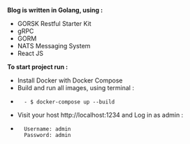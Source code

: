 **Blog is written in Golang, using :**
 - GORSK Restful Starter Kit
 - gRPC
 - GORM
 - NATS Messaging System
 - React JS

**To start project run :**
- Install Docker with Docker Compose
- Build and run all images, using terminal :
-       - $ docker-compose up --build  
- Visit your host http://localhost:1234 and Log in as admin :
-       Username: admin
        Password: admin


